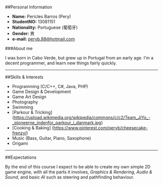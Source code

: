 ##Personal Information

* __Name:__ Pericles Barros (Pery)
* __StudentNO:__ 13081151
* __Nationality:__ Portuguese (葡萄牙)
* __Gender:__ 男
* __e-mail:__ peryb.88@hotmail.com

###About me

I was born in Cabo Verde, but grew up in Portugal from an early age.
I'm a decent programmer, and learn new things fairly quickly. 

---
##Skills & Interests

* Programming (C/C++, C#, Java, PHP)
* Game Design & Development
* Game Art Design
* Photography
* Swimming
* [Parkour & Tricking] (https://upload.wikimedia.org/wikipedia/commons/c/c2/Team_JiYo_-_pioneerne_indenfor_parkour_i_danmark.jpg)
* [Cooking & Baking] (https://www.pinterest.com/peryb/cheesecake-frenzy/)
* Music (Bass, Guitar, Piano, Saxophone)
* Origami

---
##Expectations

By the end of this course I expect to be able to create my own simple 2D game engine, with all the parts it involves, _Graphics & Rendering_,
_Audio & Sound_, and basic _AI_ such as steering and pathfinding behaviour.

